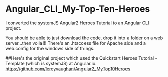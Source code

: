 # Angular_CLI_My-Top-Ten-Heroes
I converted the systemJS Angular2 Heroes Tutorial to an Angular CLI project.

<p>You should be able to just download the code, drop it into a folder on a web server...then voila!!!  There's an .htaccess file for Apache side and a web.config for the windows side of things.</p>

##Here's the original project which used the Quickstart Heroes Tutorial - Template (which is systemJS) at Angular.io.
https://github.com/leroyvaughan/Angular2_MyTop10Heroes
